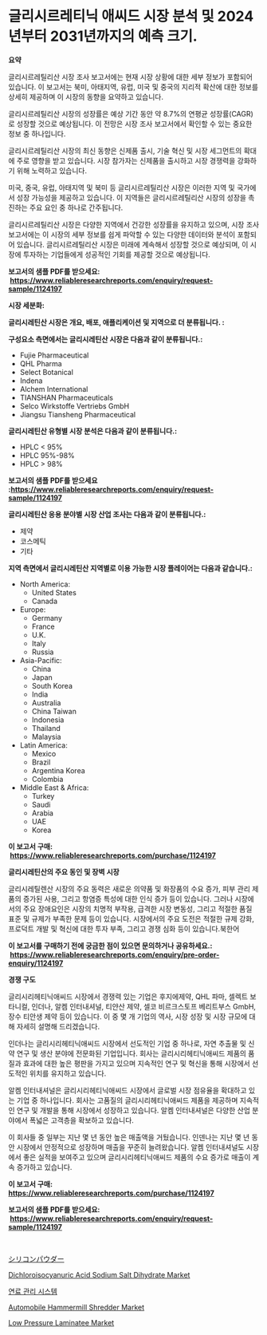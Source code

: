 <p><h1>글리시르레티닉 애씨드 시장 분석 및 2024년부터 2031년까지의 예측 크기.</h1></p><p><strong>요약</strong></p>
<p><p>글리시르레틸리산 시장 조사 보고서에는 현재 시장 상황에 대한 세부 정보가 포함되어 있습니다. 이 보고서는 북미, 아태지역, 유럽, 미국 및 중국의 지리적 확산에 대한 정보를 상세히 제공하며 이 시장의 동향을 요약하고 있습니다.</p><p>글리시르레틸리산 시장의 성장률은 예상 기간 동안 약 8.7%의 연평균 성장률(CAGR)로 성장할 것으로 예상됩니다. 이 전망은 시장 조사 보고서에서 확인할 수 있는 중요한 정보 중 하나입니다.</p><p>글리시르레틸리산 시장의 최신 동향은 신제품 출시, 기술 혁신 및 시장 세그먼트의 확대에 주로 영향을 받고 있습니다. 시장 참가자는 신제품을 출시하고 시장 경쟁력을 강화하기 위해 노력하고 있습니다.</p><p>미국, 중국, 유럽, 아태지역 및 북미 등 글리시르레틸리산 시장은 이러한 지역 및 국가에서 성장 가능성을 제공하고 있습니다. 이 지역들은 글리시르레틸리산 시장의 성장을 촉진하는 주요 요인 중 하나로 간주됩니다.</p><p>글리시르레틸리산 시장은 다양한 지역에서 건강한 성장률을 유지하고 있으며, 시장 조사 보고서에는 이 시장의 세부 정보를 쉽게 파악할 수 있는 다양한 데이터와 분석이 포함되어 있습니다. 글리시르레틸리산 시장은 미래에 계속해서 성장할 것으로 예상되며, 이 시장에 투자하는 기업들에게 성공적인 기회를 제공할 것으로 예상됩니다.</p></p>
<p><strong>보고서의 샘플 PDF를 받으세요: &nbsp;<a href="https://www.reliableresearchreports.com/enquiry/request-sample/1124197">https://www.reliableresearchreports.com/enquiry/request-sample/1124197</a></strong></p>
<p><strong>시장 세분화:</strong></p>
<p><strong> 글리시레틴산 시장은 개요, 배포, 애플리케이션 및 지역으로 더 분류됩니다. :</strong></p>
<p><strong>구성요소 측면에서는 글리시레틴산 시장은 다음과 같이 분류됩니다.:</strong></p>
<p><ul><li>Fujie Pharmaceutical</li><li>QHL Pharma</li><li>Select Botanical</li><li>Indena</li><li>Alchem International</li><li>TIANSHAN Pharmaceuticals</li><li>Selco Wirkstoffe Vertriebs GmbH</li><li>Jiangsu Tiansheng Pharmaceutical</li></ul></p>
<p><strong> 글리시레틴산 유형별 시장 분석은 다음과 같이 분류됩니다.:</strong></p>
<p><ul><li>HPLC < 95%</li><li>HPLC 95%-98%</li><li>HPLC > 98%</li></ul></p>
<p><strong>보고서의 샘플 PDF를 받으세요 :<a href="https://www.reliableresearchreports.com/enquiry/request-sample/1124197">https://www.reliableresearchreports.com/enquiry/request-sample/1124197</a></strong></p>
<p><strong> 글리시레틴산 응용 분야별 시장 산업 조사는 다음과 같이 분류됩니다.:</strong></p>
<p><ul><li>제약</li><li>코스메틱</li><li>기타</li></ul></p>
<p><strong>지역 측면에서 글리시레틴산 지역별로 이용 가능한 시장 플레이어는 다음과 같습니다.:</strong></p>
<p><ul>
    <li>
        North America:
        <ul>
            <li>United States</li>
            <li>Canada</li>
        </ul>
    </li>
    <li>
        Europe:
        <ul>
            <li>Germany</li>
            <li>France</li>
            <li>U.K.</li>
            <li>Italy</li>
            <li>Russia</li>
        </ul>
    </li>
    <li>
        Asia-Pacific:
        <ul>
            <li>China</li>
            <li>Japan</li>
            <li>South Korea</li>
            <li>India</li>
            <li>Australia</li>
            <li>China Taiwan</li>
            <li>Indonesia</li>
            <li>Thailand</li>
            <li>Malaysia</li>
        </ul>
    </li>
    <li>
        Latin America:
        <ul>
            <li>Mexico</li>
            <li>Brazil</li>
            <li>Argentina Korea</li>
            <li>Colombia</li>
        </ul>
    </li>
    <li>
        Middle East & Africa:
        <ul>
            <li>Turkey</li>
            <li>Saudi</li>
            <li>Arabia</li>
            <li>UAE</li>
            <li>Korea</li>
        </ul>
    </li>
    </ul></p>
<p><strong>이 보고서 구매: &nbsp;<a href="https://www.reliableresearchreports.com/purchase/1124197">https://www.reliableresearchreports.com/purchase/1124197</a></strong></p>
<p><strong>글리시레틴산의 주요 동인 및 장벽 시장</strong></p>
<p><p>글리시레틸렌산 시장의 주요 동력은 새로운 의약품 및 화장품의 수요 증가, 피부 관리 제품의 증가된 사용, 그리고 항염증 특성에 대한 인식 증가 등이 있습니다. 그러나 시장에서의 주요 장애요인은 시장의 치명적 부작용, 급격한 시장 변동성, 그리고 적절한 품질 표준 및 규제가 부족한 문제 등이 있습니다. 시장에서의 주요 도전은 적절한 규제 강화, 프로덕트 개발 및 혁신에 대한 투자 부족, 그리고 경쟁 심화 등이 있습니다.북한어</p></p>
<p><strong>이 보고서를 구매하기 전에 궁금한 점이 있으면 문의하거나 공유하세요.: &nbsp;<a href="https://www.reliableresearchreports.com/enquiry/pre-order-enquiry/1124197">https://www.reliableresearchreports.com/enquiry/pre-order-enquiry/1124197</a></strong></p>
<p><strong>경쟁 구도</strong></p>
<p><p>글리시리헤티닉애씨드 시장에서 경쟁력 있는 기업은 후지에제약, QHL 파마, 셀렉트 보타니컬, 인더나, 알켐 인터내셔널, 티얀산 제약, 셀코 비르크스토프 베리트부스 GmbH, 장수 티안생 제약 등이 있습니다. 이 중 몇 개 기업의 역사, 시장 성장 및 시장 규모에 대해 자세히 설명해 드리겠습니다.</p><p>인더나는 글리시리헤티닉애씨드 시장에서 선도적인 기업 중 하나로, 자연 추출물 및 신약 연구 및 생산 분야에 전문화된 기업입니다. 회사는 글리시리헤티닉애씨드 제품의 품질과 효과에 대한 높은 평판을 가지고 있으며 지속적인 연구 및 혁신을 통해 시장에서 선도적인 위치를 유지하고 있습니다.</p><p>알켐 인터내셔널은 글리시리헤티닉애씨드 시장에서 글로벌 시장 점유율을 확대하고 있는 기업 중 하나입니다. 회사는 고품질의 글리시리헤티닉애씨드 제품을 제공하며 지속적인 연구 및 개발을 통해 시장에서 성장하고 있습니다. 알켐 인터내셔널은 다양한 산업 분야에서 폭넓은 고객층을 확보하고 있습니다.</p><p>이 회사들 중 일부는 지난 몇 년 동안 높은 매출액을 거뒀습니다. 인덴나는 지난 몇 년 동안 시장에서 안정적으로 성장하며 매출을 꾸준히 늘려왔습니다. 알켐 인터내셔널도 시장에서 좋은 실적을 보여주고 있으며 글리시리헤티닉애씨드 제품의 수요 증가로 매출이 계속 증가하고 있습니다.</p></p>
<p><strong>이 보고서 구매: &nbsp; <a href="https://www.reliableresearchreports.com/purchase/1124197">https://www.reliableresearchreports.com/purchase/1124197</a></strong></p>
<p><strong>보고서의 샘플 PDF를 받으세요: &nbsp;<a href="https://www.reliableresearchreports.com/enquiry/request-sample/1124197">https://www.reliableresearchreports.com/enquiry/request-sample/1124197</a></strong><strong></strong></p>
<p>&nbsp;</p>
<p><p><a href="https://github.com/adcxff01450218/Market-Research-Report-List-1/blob/main/2449597190068.md">シリコンパウダー</a></p><p><a href="https://github.com/PeterParrish5/Market-Research-Report-List-3/blob/main/dichloroisocyanuric-acid-sodium-salt-dihydrate-market.md">Dichloroisocyanuric Acid Sodium Salt Dihydrate Market</a></p><p><a href="https://github.com/trmesnao7959541/Market-Research-Report-List-1/blob/main/6904359189942.md">연료 관리 시스템</a></p><p><a href="https://issuu.com/reportprime-2/docs/automobile-hammermill-shredder-market-size-2030.pp">Automobile Hammermill Shredder Market</a></p><p><a href="https://florentine-yuzu-f42.notion.site/Low-Pressure-Laminatee-Market-Research-Report-Provides-Critical-Insights-that-can-help-Shape-Busines-5e42ea28388145edaec6329708295b13">Low Pressure Laminatee Market</a></p></p>